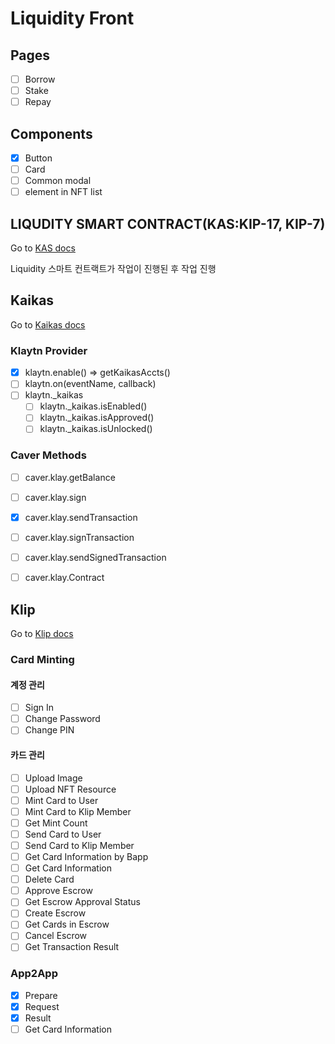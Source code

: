 # Liquidity Front

## Pages

- [ ] Borrow
- [ ] Stake
- [ ] Repay

## Components

- [x] Button
- [ ] Card
- [ ] Common modal
- [ ] element in NFT list

## LIQUDITY SMART CONTRACT(KAS:KIP-17, KIP-7)

Go to [KAS docs](https://docs.klaytnapi.com/)

Liquidity 스마트 컨트랙트가 작업이 진행된 후 작업 진행

## Kaikas

Go to [Kaikas docs](https://docs.kaikas.io/)

### Klaytn Provider

- [x] klaytn.enable() => getKaikasAccts()
- [ ] klaytn.on(eventName, callback)
- [ ] klaytn._kaikas
    - [ ] klaytn._kaikas.isEnabled()
    - [ ] klaytn._kaikas.isApproved()
    - [ ] klaytn._kaikas.isUnlocked()

### Caver Methods

- [ ] caver.klay.getBalance
- [ ] caver.klay.sign
- [x] caver.klay.sendTransaction
- [ ] caver.klay.signTransaction
- [ ] caver.klay.sendSignedTransaction
- [ ] caver.klay.Contract


## Klip

Go to [Klip docs](https://docs.klipwallet.com/)

### Card Minting

#### 계정 관리
- [ ] Sign In
- [ ] Change Password
- [ ] Change PIN

#### 카드 관리
- [ ] Upload Image
- [ ] Upload NFT Resource
- [ ] Mint Card to User
- [ ] Mint Card to Klip Member
- [ ] Get Mint Count
- [ ] Send Card to User
- [ ] Send Card to Klip Member
- [ ] Get Card Information by Bapp
- [ ] Get Card Information
- [ ] Delete Card
- [ ] Approve Escrow
- [ ] Get Escrow Approval Status
- [ ] Create Escrow
- [ ] Get Cards in Escrow
- [ ] Cancel Escrow
- [ ] Get Transaction Result

### App2App
- [x] Prepare
- [x] Request
- [x] Result
- [ ] Get Card Information